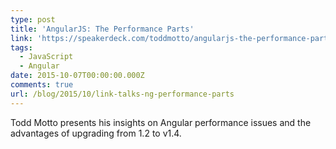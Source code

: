 ```yaml
---
type: post
title: 'AngularJS: The Performance Parts'
link: 'https://speakerdeck.com/toddmotto/angularjs-the-performance-parts'
tags:
  - JavaScript
  - Angular
date: 2015-10-07T00:00:00.000Z
comments: true
url: /blog/2015/10/link-talks-ng-performance-parts
---
```

Todd Motto presents his insights on Angular performance issues and the advantages of upgrading from 1.2 to v1.4.
